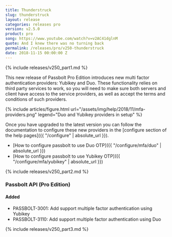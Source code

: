 ```yaml
---
title: Thunderstruck
slug: thunderstruck
layout: release
categories: releases pro
version: v2.5.0
product: pro
song: https://www.youtube.com/watch?v=v2AC41dglnM
quote: And I knew there was no turning back 
permalink: /releases/pro/v250-thunderstruck
date: 2018-11-15 00:00:00 Z
---
```

{% include releases/v250_part1.md %}

This new release of Passbolt Pro Edition introduces new multi factor authentication providers: Yubikey and Duo. 
These functionality relies on third party services to work, so you will need to make sure both servers and client 
have access to the service providers, as well as accept the terms and conditions of such providers. 

{% include articles/figure.html
    url="/assets/img/help/2018/11/mfa-providers.png"
    legend="Duo and Yubikey providers in setup"
%}

Once you have upgraded to the latest version you can follow the documentation to configure these new providers
in the [configure section of the help pages]({{ "/configure" | absolute_url }}).
- [How to configure passbolt to use Duo OTP]({{ "/configure/mfa/duo" | absolute_url }})
- [How to configure passbolt to use Yubikey OTP]({{ "/configure/mfa/yubikey" | absolute_url }})

{% include releases/v250_part2.md %}

### Passbolt API (Pro Edition)
#### Added
- PASSBOLT-3001: Add support multiple factor authentication using Yubikey
- PASSBOLT-3110: Add support multiple factor authentication using Duo

{% include releases/v250_part3.md %}
